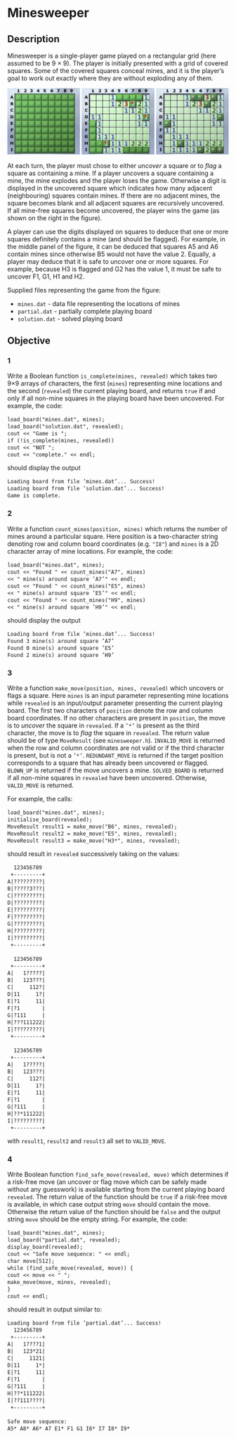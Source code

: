 # Minesweeper

## Description

Minesweeper is a single-player game played on a rectangular grid (here assumed to be 9 × 9). The player is initially presented with a grid of covered squares. Some of the covered squares conceal mines, and it is the player’s goal to work out exactly where they are without exploding any of them.

<p align="center">
  <img width="700" src="figure.png">
</p>

At each turn, the player must chose to either _uncover_ a square or to _flag_ a square as containing a mine. If a player uncovers a square containing a mine, the mine explodes and the player loses the game. Otherwise a digit is displayed in the uncovered square which indicates how many adjacent (neighbouring) squares contain mines. If there are no adjacent mines, the square becomes blank and all adjacent squares are recursively uncovered. If all mine-free squares become uncovered, the player wins the game (as shown on the right in the figure).

A player can use the digits displayed on squares to deduce that one or more squares definitely contains a mine (and should be flagged). For example, in the middle panel of the figure, it can be deduced that squares A5 and A6 contain mines since otherwise B5 would not have the value 2. Equally, a player may deduce that it is safe to uncover one or more squares. For example, because H3 is flagged and G2 has the value 1, it must be safe to uncover F1, G1, H1 and H2.

Supplied files representing the game from the figure:
* `mines.dat` - data file representing the locations of mines
* `partial.dat` - partially complete playing board
* `solution.dat` - solved playing board

## Objective

### 1
Write a Boolean function `is_complete(mines, revealed)` which takes two 9×9 arrays of characters, the first (`mines`) representing mine locations and the second (`revealed`) the current playing board, and returns `true` if and only if all non-mine squares in the playing board have been uncovered.
For example, the code:
```
load_board("mines.dat", mines);
load_board("solution.dat", revealed);
cout << "Game is ";
if (!is_complete(mines, revealed))
cout << "NOT ";
cout << "complete." << endl;
```
should display the output
```
Loading board from file ’mines.dat’... Success!
Loading board from file ’solution.dat’... Success!
Game is complete.
```

### 2
Write a function `count_mines(position, mines)` which returns the number of mines around a particular square. Here position is a two-character string denoting row and column board coordinates (e.g. `"I8"`) and `mines` is a 2D character array of mine locations.
For example, the code:
```
load_board("mines.dat", mines);
cout << "Found " << count_mines("A7", mines)
<< " mine(s) around square ’A7’" << endl;
cout << "Found " << count_mines("E5", mines)
<< " mine(s) around square ’E5’" << endl;
cout << "Found " << count_mines("H9", mines)
<< " mine(s) around square ’H9’" << endl;
```
should display the output
```
Loading board from file ’mines.dat’... Success!
Found 3 mine(s) around square ’A7’
Found 0 mine(s) around square ’E5’
Found 2 mine(s) around square ’H9’
```

### 3
Write a function `make_move(position, mines, revealed)` which uncovers or flags a square. Here `mines` is an input parameter representing mine locations while `revealed` is an input/output parameter presenting the current playing board. The first two characters of `position` denote the row and column board coordinates. If no other characters are present in `position`, the move is to _uncover_ the square in `revealed`. If a `’*’` is present as the third character, the move is to _flag_ the square in `revealed`. The return value should be of type `MoveResult` (see `minesweeper.h`).
`INVALID_MOVE` is returned when the row and column coordinates are not valid or if the third character is present, but is not a `’*’`.
`REDUNDANT_MOVE` is returned if the target position corresponds to a square that has already been uncovered or flagged.
`BLOWN_UP` is returned if the move uncovers a mine.
`SOLVED_BOARD` is returned if all non-mine squares in `revealed` have been uncovered.
Otherwise, `VALID_MOVE` is returned.

For example, the calls:
```
load_board("mines.dat", mines);
initialise_board(revealed);
MoveResult result1 = make_move("B6", mines, revealed);
MoveResult result2 = make_move("E5", mines, revealed);
MoveResult result3 = make_move("H3*", mines, revealed);
```
should result in `revealed` successively taking on the values:
```
  123456789
 +---------+
A|?????????|
B|?????3???|
C|?????????|
D|?????????|
E|?????????|
F|?????????|
G|?????????|
H|?????????|
I|?????????|
 +---------+

  123456789
 +---------+
A|   1?????|
B|   123???|
C|     112?|
D|11     1?|
E|?1     11|
F|?1       |
G|?111     |
H|???111222|
I|?????????|
 +---------+

  123456789
 +---------+
A|   1?????|
B|   123???|
C|     112?|
D|11     1?|
E|?1     11|
F|?1       |
G|?111     |
H|??*111222|
I|?????????|
 +---------+
```
with `result1`, `result2` and `result3` all set to `VALID_MOVE`.

### 4
Write Boolean function `find_safe_move(revealed, move)` which determines if a risk-free move (an uncover or flag move which can be safely made without any guesswork) is available starting from the current playing board `revealed`. The return value of the function should be `true` if a risk-free move is available, in which case output string `move` should contain the move. Otherwise the return value of the function should be `false` and the output string `move` should be the empty string.
For example, the code:
```
load_board("mines.dat", mines);
load_board("partial.dat", revealed);
display_board(revealed);
cout << "Safe move sequence: " << endl;
char move[512];
while (find_safe_move(revealed, move)) {
cout << move << " ";
make_move(move, mines, revealed);
}
cout << endl;
```
should result in output similar to:
```
Loading board from file ’partial.dat’... Success!
  123456789
 +---------+
A|   1????1|
B|   123*21|
C|     1121|
D|11     1*|
E|?1     11|
F|?1       |
G|?111     |
H|??*111222|
I|??111????|
 +---------+

Safe move sequence:
A5* A8* A6* A7 E1* F1 G1 I6* I7 I8* I9*
```